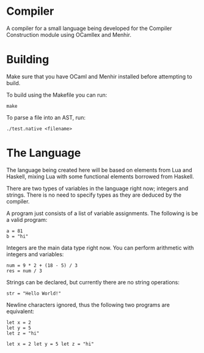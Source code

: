 # Compiler
A compiler for a small language being developed for the Compiler Construction module using OCamllex and Menhir.

# Building
Make sure that you have OCaml and Menhir installed before attempting to build.

To build using the Makefile you can run:

```
make
```
To parse a file into an AST, run:
```
./test.native <filename>
```


# The Language
The language being created here will be based on elements from Lua and Haskell, mixing Lua with some functional elements borrowed from Haskell.

There are two types of variables in the language right now; integers and strings. There is no need to specify types as they are deduced by the compiler.

A program just consists of a list of variable assignments. The following is be a valid program:
```
a = 81
b = "hi"
```

Integers are the main data type right now. You can perform arithmetic with integers and variables:
```
num = 9 * 2 + (18 - 5) / 3
res = num / 3
```

Strings can be declared, but currently there are no string operations:
```
str = "Hello World!"
```


Newline characters ignored, thus the following two programs are equivalent:
```
let x = 2
let y = 5
let z = "hi"
```

```
let x = 2 let y = 5 let z = "hi"
```
